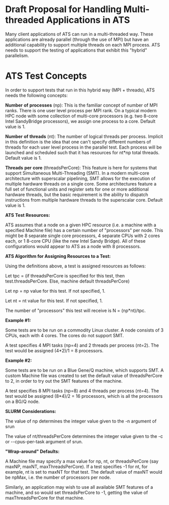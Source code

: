 # Draft Proposal for Handling Multi-threaded Applications in ATS #

Many client applications of ATS can run in a multi-threaded way.  These applications are already parallel (through the use of MPI) but have an additional capability to support multiple threads on each MPI process.  ATS needs to support the testing of applications that exhibit this "hybrid" parallelism.

# ATS Test Concepts #

In order to support tests that run in this hybrid way (MPI + threads), ATS needs the following concepts:

**Number** **of** **processes** (np): This is the familiar concept of number of MPI ranks.  There is one user level process per MPI rank.  On a typical modern HPC node with some collection of multi-core processors (e.g. two 8-core Intel SandyBridge processors), we assign one process to a core. Default value is 1.

**Number** **of** **threads** (nt): The number of logical threads per process.  Implicit in this definition is the idea that one can't specify different numbers of threads for each user level process in the parallel test.  Each process will be launched and scheduled such that it has resources for nt\*np total threads. Default value is 1.

**Threads** **per** **core** (threadsPerCore): This feature is here for systems that support Simultaneous Multi-Threading (SMT).  In a modern multi-core architecture with superscalar pipelining, SMT allows for the execution of multiple hardware threads on a single core.  Some architectures feature a full set of functional units and register sets for one or more additional hardware threads, but the basic requirement is the ability to dispatch instructions from multiple hardware threads to the superscalar core.  Default value is 1.

**ATS** **Test** **Resources:**

ATS assumes that a node on a given HPC resource (i.e. a machine with a specified Machine file) has a certain number of "processors" per node.  This might be 8 separate single core processors, 4 separate CPUs with 2 cores each, or 1 8-core CPU (like the new Intel Sandy Bridge).  All of these configurations would appear to ATS as a node with 8 processors.

**ATS Algorithm for Assigning Resources to a Test:**

Using the definitions above, a test is assigned resources as follows:

Let tpc =  (if threadsPerCore is specified for this test, then test.threadsPerCore.  Else, machine default threadsPerCore)

Let np = np value for this test.  If not specified, 1.

Let nt = nt value for this test.  If not specified, 1.

The number of "processors" this test will receive is N = (np\*nt)/tpc.

**Example #1:**

Some tests are to be run on a commodity Linux cluster.  A node consists of 3 CPUs, each with 4 cores.  The cores do not support SMT.

A test specifies 4 MPI tasks (np=4) and 2 threads per process (nt=2).  The test would be assigned (4\*2)/1 = 8 processors.

**Example #2:**

Some tests are to be run on a Blue Gene/Q machine, which supports SMT.  A custom Machine file was created to set the default value of threadsPerCore to 2, in order to try out the SMT features of the machine.

A test specifies 8 MPI tasks (np=8) and 4 threads per process (nt=4). The test would be assigned (8\*4)/2 = 16 processors, which is all the processors on a BG/Q node.

**SLURM Considerations:**

The value of np determines the integer value given to the -n argument of srun

The value of nt/threadsPerCore determines the integer value given to the  -c or --cpus-per-task argument of srun.

**"Wrap-around" Defaults:**

A Machine file may specify a max value for np, nt, or threadsPerCore (say maxNP, maxNT, maxThreadsPerCore).
If a test specifies -1 for nt, for example, nt is set to maxNT for that test.  The default value of maxNT would be npMax,
i.e. the number of processors per node.

Similarly, an application may wish to use all available SMT features of a machine, and so would set threadsPerCore to
-1, getting the value of maxThreadsPerCore for that machine.